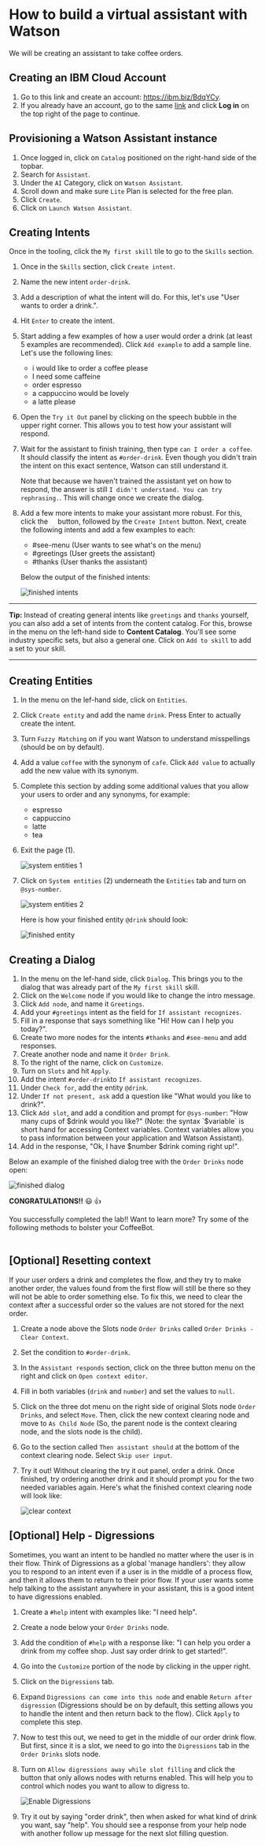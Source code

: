 # How to build a virtual assistant with Watson
We will be creating an assistant to take coffee orders.

## Creating an IBM Cloud Account
1. Go to this link and create an account: https://ibm.biz/BdqYCy.
2. If you already have an account, go to the same [link](https://ibm.biz/BdqYCy) and click **Log in** on the top right of the page to continue.

## Provisioning a Watson Assistant instance
1. Once logged in, click on `Catalog` positioned on the right-hand side of the topbar.
2. Search for `Assistant`.
3. Under the `AI` Category, click on `Watson Assistant`.
4. Scroll down and make sure `Lite` Plan is selected for the free plan.
5. Click `Create`.
6. Click on `Launch Watson Assistant`.

## Creating Intents

Once in the tooling, click the `My first skill` tile to go to the `Skills` section.

1. Once in the `Skills` section, click `Create intent`.
2. Name the new intent `order-drink`.
3. Add a description of what the intent will do. For this, let's use "User wants to order a drink.".
4. Hit `Enter` to create the intent.
5. Start adding a few examples of how a user would order a drink (at least 5 examples are recommended). Click `Add example` to add a sample line. Let's use the following lines:

    - i would like to order a coffee please
    - I need some caffeine
    - order espresso
    - a cappuccino would be lovely
    - a latte please

6. Open the `Try it Out` panel by clicking on the speech bubble in the upper right corner. This allows you to test how your assistant will respond.
7. Wait for the assistant to finish training, then type `can I order a coffee`. It should classify the intent as `#order-drink`. Even though you didn't train the intent on this exact sentence, Watson can still understand it.

    Note that because we haven't trained the assistant yet on how to respond, the answer is still `I didn't understand. You can try rephrasing.`. This will change once we create the dialog.

8. Add a few more intents to make your assistant more robust. For this, click the <img src='./pictures/back.png' height='12'> button, followed by the `Create Intent` button. Next, create the following intents and add a few examples to each:

    - #see-menu (User wants to see what's on the menu)
    - #greetings (User greets the assistant)
    - #thanks (User thanks the assistant)
  
    Below the output of the finished intents:

    ![finished intents](./pictures/finished-intents.png)

---
**Tip:** Instead of creating general intents like `greetings` and `thanks` yourself, you can also add a set of intents from the content catalog. For this, browse in the menu on the left-hand side to **Content Catalog**. You'll see some industry specific sets, but also a general one. Click on `Add to skill` to add a set to your skill.

---

## Creating Entities
1. In the menu on the lef-hand side, click on `Entities`.
2. Click `Create entity` and add the name `drink`. Press Enter to actually create the intent.
3. Turn `Fuzzy Matching` on if you want Watson to understand misspellings (should be on by default).
4. Add a value `coffee` with the synonym of `cafe`. Click `Add value` to actually add the new value with its synonym.
5. Complete this section by adding some additional values that you allow your users to order and any synonyms, for example:

    - espresso
    - cappuccino
    - latte
    - tea

6. Exit the page (1).

    ![system entities 1](./pictures/sys-entity-1.png)

7. Click on `System entities` (2) underneath the `Entities` tab and turn on `@sys-number`.

    ![system entities 2](./pictures/sys-entity-2.png)

    Here is how your finished entity `@drink` should look:

    ![finished entity](./pictures/finished-entity.png)

## Creating a Dialog
1. In the menu on the lef-hand side, click `Dialog`. This brings you to the dialog that was already part of the `My first skill` skill.
2. Click on the `Welcome` node if you would like to change the intro message.
3. Click `Add node`, and name it `Greetings`.
4. Add your `#greetings` intent as the field for `If assistant recognizes`.
5. Fill in a response that says something like "Hi! How can I help you today?".
6. Create two more nodes for the intents `#thanks` and `#see-menu` and add responses.
7. Create another node and name it `Order Drink`.
8. To the right of the name, click on `Customize`.
9. Turn on `Slots` and hit `Apply`.
10. Add the intent `#order-drink`to `If assistant recognizes`.
11. Under `Check for`, add the entity `@drink`.
12. Under `If not present, ask` add a question like "What would you like to drink?".
13. Click `Add slot`, and add a condition and prompt for `@sys-number`: "How many cups of $drink would you like?" (Note: the syntax `$variable` is short hand for accessing Context variables. Context variables allow you to pass information between your application and Watson Assistant).
14. Add in the response, "Ok, I have $number $drink coming right up!".

Below an example of the finished dialog tree with the `Order Drinks` node open:

![finished dialog](./pictures/finished-dialog.png)

**CONGRATULATIONS!!** :smiley: :+1: 

You successfully completed the lab!! Want to learn more? Try some of the following methods to bolster your CoffeeBot.
<br>
<br>

## [Optional] Resetting context
If your user orders a drink and completes the flow, and they try to make another order, the values found from the first flow will still be there so they will not be able to order something else. To fix this, we need to clear the context after a successful order so the values are not stored for the next order.

1. Create a node above the Slots node `Order Drinks` called `Order Drinks - Clear Context`.
2. Set the condition to `#order-drink`.
3. In the `Assistant responds` section, click on the three button menu on the right and click on `Open context editor`.
4. Fill in both variables (`drink` and `number`) and set the values to `null`.
5. Click on the three dot menu on the right side of original Slots node `Order Drinks`, and select `Move`. Then, click the new context clearing node and move to `As Child Node` (So, the parent node is the context clearing node, and the slots node is the child).
6. Go to the section called `Then assistant should` at the bottom of the context clearing node. Select `Skip user input`.
7. Try it out! Without clearing the try it out panel, order a drink. Once finished, try ordering another drink and it should prompt you for the two needed variables again. Here's what the finished context clearing node will look like:

    ![clear context](./pictures/clear-context.png)

## [Optional] Help - Digressions
Sometimes, you want an intent to be handled no matter where the user is in their flow. Think of Digressions as a global 'manage handlers': they allow you to respond to an intent even if a user is in the middle of a process flow, and then it allows them to return to their prior flow. If your user wants some help talking to the assistant anywhere in your assistant, this is a good intent to have digressions enabled.

1. Create a `#help` intent with examples like: "I need help".
2. Create a node below your `Order Drinks` node.
3. Add the condition of `#help` with a response like: "I can help you order a drink from my coffee shop. Just say order drink to get started!".
4. Go into the `Customize` portion of the node by clicking in the upper right.
5. Click on the `Digressions` tab.
6. Expand `Digressions can come into this node` and enable `Return after digression` (Digressions should be on by default, this setting allows you to handle the intent and then return back to the flow). Click `Apply` to complete this step.
7. Now to test this out, we need to get in the middle of our order drink flow. But first, since it is a slot, we need to go into the `Digressions` tab in the `Order Drinks` slots node.
8. Turn on `Allow digressions away while slot filling` and click the button that only allows nodes with returns enabled. This will help you to control which nodes you want to allow to digress to.

    ![Enable Digressions](./pictures/enable-digressions.png)

9. Try it out by saying "order drink", then when asked for what kind of drink you want, say "help". You should see a response from your help node with another follow up message for the next slot filling question.
